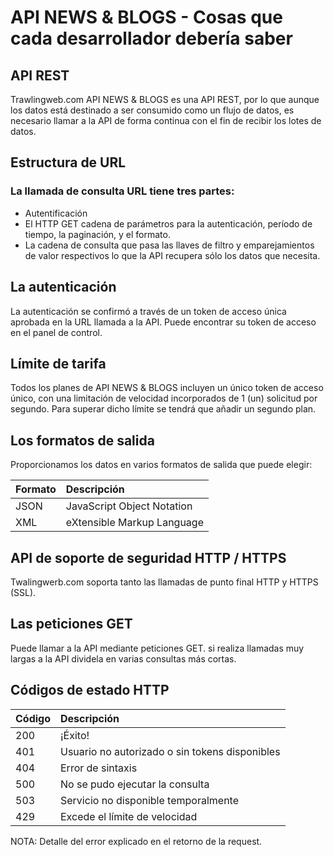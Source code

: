# API NEWS & BLOGS - Cosas que cada desarrollador debería saber

## API REST

Trawlingweb.com API NEWS & BLOGS es una API REST, por lo que aunque los datos está destinado a ser consumido como un flujo de datos, es necesario llamar a la API de forma continua con el fin de recibir los lotes de datos.

## Estructura de URL

### La llamada de consulta URL tiene tres partes:

- Autentificación
- El HTTP GET cadena de parámetros para la autenticación, período de tiempo, la paginación, y el formato.
- La cadena de consulta que pasa las llaves de filtro y emparejamientos de valor respectivos lo que la API recupera sólo los datos que necesita.

## La autenticación

La autenticación se confirmó a través de un token de acceso única aprobada en la URL llamada a la API. Puede encontrar su token de acceso en el panel de control.

## Límite de tarifa

Todos los planes de API NEWS & BLOGS incluyen un único token de acceso único, con una limitación de velocidad incorporados de 1 (un) solicitud por segundo. Para superar dicho límite se tendrá que añadir un segundo plan.

## Los formatos de salida

Proporcionamos los datos en varios formatos de salida que puede elegir:

| Formato | Descripción                |
| ------- | :------------------------- |
| JSON    | JavaScript Object Notation |
| XML     | eXtensible Markup Language |

## API de soporte de seguridad HTTP / HTTPS

Twalingwerb.com soporta tanto las llamadas de punto final HTTP y HTTPS (SSL).

## Las peticiones GET

Puede llamar a la API mediante peticiones GET. si realiza llamadas muy largas a la API dividela en varias consultas más cortas.

## Códigos de estado HTTP

| Código | Descripción                                    |
| ------ | :--------------------------------------------- |
| 200    | ¡Éxito!                                        |
| 401    | Usuario no autorizado o sin tokens disponibles |
| 404    | Error de sintaxis                              |
| 500    | No se pudo ejecutar la consulta                |
| 503    | Servicio no disponible temporalmente           |
| 429    | Excede el límite de velocidad                  |

NOTA: Detalle del error explicado en el retorno de la request.
